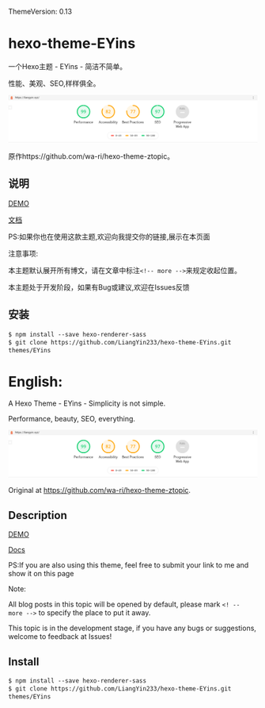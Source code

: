 ThemeVersion: 0.13
# hexo-theme-EYins
一个Hexo主题 - EYins - 简洁不简单。

性能、美观、SEO,样样俱全。

![截图](EYins.png)

原作https://github.com/wa-ri/hexo-theme-ztopic。

## 说明
[DEMO](https://liangyin.xyz)

[文档](https://liangyin233.github.io/EYins-docs/#/)

PS:如果你也在使用这款主题,欢迎向我提交你的链接,展示在本页面

注意事项:

本主题默认展开所有博文，请在文章中标注``<!-- more -->``来规定收起位置。

本主题处于开发阶段，如果有Bug或建议,欢迎在Issues反馈

## 安装
```
$ npm install --save hexo-renderer-sass
$ git clone https://github.com/LiangYin233/hexo-theme-EYins.git themes/EYins
```

# English:

A Hexo Theme - EYins - Simplicity is not simple.

Performance, beauty, SEO, everything.

![截图](EYins.png)

Original at https://github.com/wa-ri/hexo-theme-ztopic.

## Description
[DEMO](https://liangyin.xyz)

[Docs](https://liangyin233.github.io/EYins-docs/#/)

PS:If you are also using this theme, feel free to submit your link to me and show it on this page

Note:

All blog posts in this topic will be opened by default, please mark ``<! -- more -->`` to specify the place to put it away.

This topic is in the development stage, if you have any bugs or suggestions, welcome to feedback at Issues!

## Install
```
$ npm install --save hexo-renderer-sass
$ git clone https://github.com/LiangYin233/hexo-theme-EYins.git themes/EYins
```
